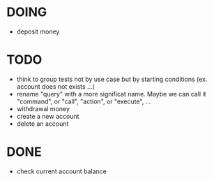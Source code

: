 # DOING

* deposit money

# TODO

* think to group tests not by use case but by starting conditions (ex. account does not exists ...)
* rename "query" with a more significat name. Maybe we can call it "command", or "call", "action", or "execute", ...
* withdrawal money
* create a new account
* delete an account

# DONE

* check current account balance
